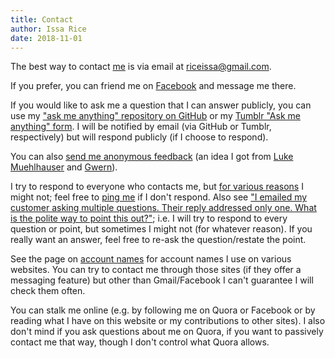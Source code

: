 ```yaml
---
title: Contact
author: Issa Rice
date: 2018-11-01
---
```


The best way to contact [me](about) is via email at [riceissa@gmail.com][email].

If you prefer, you can friend me on [Facebook]() and message me there.

If you would like to ask me a question that I can answer publicly, you can use
my ["ask me anything" repository on GitHub](https://github.com/riceissa/ama) or
my [Tumblr "Ask me anything" form](https://riceissa.tumblr.com/ask). I will be
notified by email (via GitHub or Tumblr, respectively) but will respond publicly (if I choose to
respond).

You can also [send me anonymous feedback][feedback] (an idea I got from [Luke
Muehlhauser][l_feedb] and [Gwern][g_feedb]).

I try to respond to everyone who contacts me, but [for various reasons][noc] I
might not; feel free to [ping me][ping] if I don't respond.
Also see ["I emailed my customer asking multiple questions. Their reply
addressed only one. What is the polite way to point this out?"][multiq]; i.e. I
will try to respond to every question or point, but sometimes I might not (for
whatever reason).
If you really want an answer, feel free to re-ask the question/restate the
point.

See the page on [account names]() for account names I use on various websites.
You can try to contact me through those sites (if they offer a messaging
feature) but other than Gmail/Facebook I can't guarantee I will check them often.

You can stalk me online (e.g. by following me on Quora or Facebook or by
reading what I have on this website or my contributions to other sites).
I also don't mind if you ask questions about me on Quora, if you want to
passively contact me that way, though I don't control what Quora allows.

[email]: mailto:riceissa@gmail.com
[feedback]: https://docs.google.com/forms/d/1AbwmuMIyzB5X7P4ysL71vGD4WnMxsCKsAZULLc0X7V0/viewform?usp=send_form
[g_feedb]: http://www.gwern.net/About#anonymous-feedback
[l_feedb]: http://lesswrong.com/lw/8bt/tell_me_what_you_think_of_me/
[multiq]: https://workplace.stackexchange.com/questions/44483/i-emailed-my-customer-asking-multiple-questions-their-reply-addressed-only-one
[noc]: http://lesswrong.com/lw/eua/reasons_for_someone_to_ignore_you/ "“Reasons for someone to ‘ignore’ you” by Wei Dai"
[ping]: http://www.inc.com/minda-zetlin/why-you-need-to-be-better-at-following-up.html "The Art of Following Up (Without Being Annoying)"
